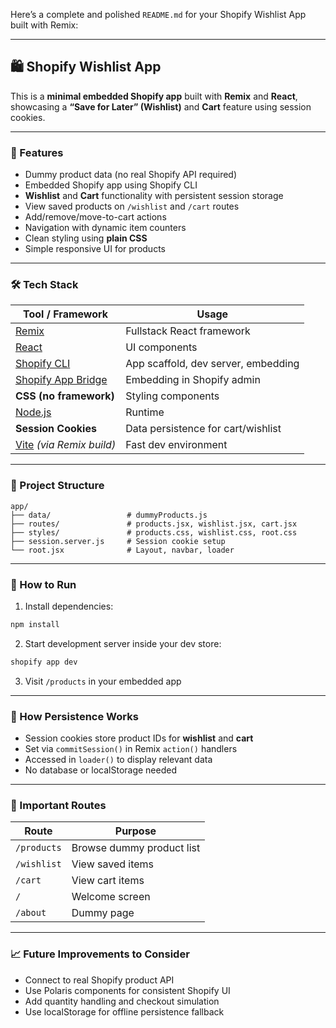 Here’s a complete and polished `README.md` for your Shopify Wishlist App built with Remix:

---

## 🛍️ Shopify Wishlist App

This is a **minimal embedded Shopify app** built with **Remix** and **React**, showcasing a **“Save for Later” (Wishlist)** and **Cart** feature using session cookies.

---

### 🚀 Features

* Dummy product data (no real Shopify API required)
* Embedded Shopify app using Shopify CLI
* **Wishlist** and **Cart** functionality with persistent session storage
* View saved products on `/wishlist` and `/cart` routes
* Add/remove/move-to-cart actions
* Navigation with dynamic item counters
* Clean styling using **plain CSS**
* Simple responsive UI for products

---

### 🛠️ Tech Stack

| Tool / Framework                                              | Usage                               |
| ------------------------------------------------------------- | ----------------------------------- |
| [Remix](https://remix.run/)                                   | Fullstack React framework           |
| [React](https://reactjs.org/)                                 | UI components                       |
| [Shopify CLI](https://shopify.dev/docs/apps/tools/cli)        | App scaffold, dev server, embedding |
| [Shopify App Bridge](https://shopify.dev/docs/api/app-bridge) | Embedding in Shopify admin          |
| **CSS (no framework)**                                        | Styling components                  |
| [Node.js](https://nodejs.org/)                                | Runtime                             |
| **Session Cookies**                                           | Data persistence for cart/wishlist  |
| [Vite](https://vitejs.dev/) *(via Remix build)*               | Fast dev environment                |

---

### 📂 Project Structure

```
app/
├── data/                 # dummyProducts.js
├── routes/               # products.jsx, wishlist.jsx, cart.jsx
├── styles/               # products.css, wishlist.css, root.css
├── session.server.js     # Session cookie setup
└── root.jsx              # Layout, navbar, loader
```

---

### 🧪 How to Run

1. Install dependencies:

```bash
npm install
```

2. Start development server inside your dev store:

```bash
shopify app dev
```

3. Visit `/products` in your embedded app

---

### 🧠 How Persistence Works

* Session cookies store product IDs for **wishlist** and **cart**
* Set via `commitSession()` in Remix `action()` handlers
* Accessed in `loader()` to display relevant data
* No database or localStorage needed

---

### 🔗 Important Routes

| Route       | Purpose                   |
| ----------- | ------------------------- |
| `/products` | Browse dummy product list |
| `/wishlist` | View saved items          |
| `/cart`     | View cart items           |
| `/`         | Welcome screen            |
| `/about`    | Dummy page                |

---

### 📈 Future Improvements to Consider

* Connect to real Shopify product API
* Use Polaris components for consistent Shopify UI
* Add quantity handling and checkout simulation
* Use localStorage for offline persistence fallback

